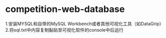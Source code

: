# competition-web-database
1.安装MYSQL和自带的MySQL Workbench或者其他可视化工具（如DataGrip）
2.将sql.txt中内容复制黏贴至可视化软件的console中后运行
